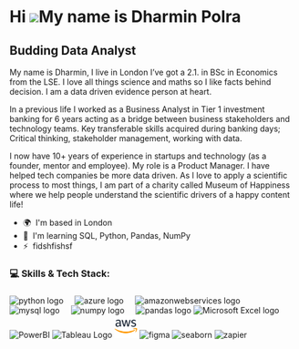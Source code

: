 Hi ![](https://user-images.githubusercontent.com/18350557/176309783-0785949b-9127-417c-8b55-ab5a4333674e.gif)My name is Dharmin Polra
=====================================================================================================================================

Budding Data Analyst
--------------------

My name is Dharmin, I live in London I’ve got a 2.1. in BSc in Economics from the LSE. I love all things science and maths so I like facts behind decision. I am a data driven evidence person at heart. 

In a previous life I worked as a Business Analyst in Tier 1 investment banking for 6 years acting as a bridge between business stakeholders and technology teams. Key transferable skills acquired during banking days; Critical thinking, stakeholder management, working with data. 

I now have 10+ years of experience in startups and technology (as a founder, mentor and employee). My role is a Product Manager. I have helped tech companies be more data driven. As I love to apply a scientific process to most things, I am part of a charity called Museum of Happiness where we help people understand the scientific drivers of a happy content life! 

* 🌍  I'm based in London
* 🧠  I'm learning SQL, Python, Pandas, NumPy
* ⚡  fidshfishsf

### 💻 Skills & Tech Stack:


###

<div align="left">
  <img src="https://cdn.jsdelivr.net/gh/devicons/devicon/icons/python/python-original.svg" height="40" alt="python logo"  />
  <img width="12" />
  <img src="https://cdn.jsdelivr.net/gh/devicons/devicon/icons/azure/azure-original.svg" height="40" alt="azure logo"  />
  <img width="12" />
  <img src="https://cdn.jsdelivr.net/gh/devicons/devicon/icons/amazonwebservices/amazonwebservices-line-wordmark.svg" height="40" alt="amazonwebservices logo"  />
  <img width="12" />
  <img src="https://cdn.jsdelivr.net/gh/devicons/devicon/icons/mysql/mysql-original.svg" height="40" alt="mysql logo"  />
  <img width="12" />
  <img src="https://cdn.jsdelivr.net/gh/devicons/devicon/icons/numpy/numpy-original.svg" height="40" alt="numpy logo"  />
  <img width="12" />
  <img src="https://cdn.jsdelivr.net/gh/devicons/devicon/icons/pandas/pandas-original.svg" height="40" alt="pandas logo"  />

<img src="https://upload.wikimedia.org/wikipedia/commons/3/34/Microsoft_Office_Excel_%282019%E2%80%93present%29.svg" height="40" alt="Microsoft Excel logo" />

  <img src="https://cdn.worldvectorlogo.com/logos/power-bi.svg" width="36" height="36" alt="PowerBI" />
 <img src="https://raw.githubusercontent.com/gilbarbara/logos/main/logos/tableau.svg" width="163" height="36" alt="Tableau Logo" />
  <img src="https://raw.githubusercontent.com/devicons/devicon/master/icons/amazonwebservices/amazonwebservices-original-wordmark.svg" alt="aws" width="40" height="40"/>
 <img src="https://www.vectorlogo.zone/logos/figma/figma-icon.svg" alt="figma" width="40" height="40"/> 
 <img src="https://seaborn.pydata.org/_images/logo-mark-lightbg.svg" alt="seaborn" width="40" height="40"/> 
 <img src="https://www.vectorlogo.zone/logos/zapier/zapier-icon.svg" alt="zapier" width="40" height="40"/>
 
</div>

###
###


